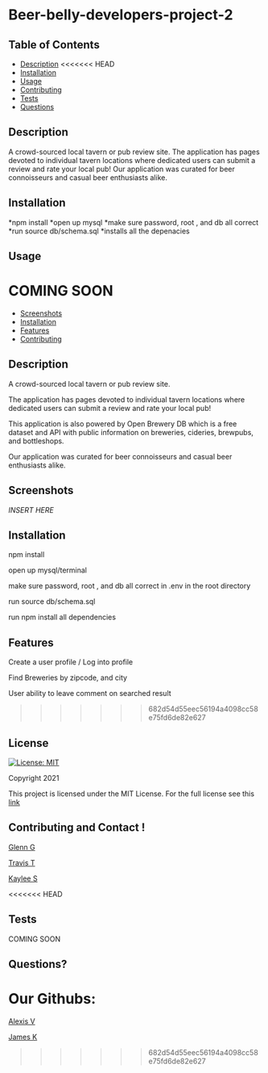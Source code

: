 # Beer-belly-developers-project-2

## Table of Contents

- [Description](#description)
<<<<<<< HEAD
- [Installation](#installation)
- [Usage](#usage)
- [Contributing](#contributing)
- [Tests](#tests)
- [Questions](#questions)

## Description

A crowd-sourced local tavern or pub review site. The application has pages devoted to individual tavern locations where dedicated users can submit a review and rate your local pub! Our application was curated for beer connoisseurs and casual beer enthusiasts alike.

## Installation

*npm install
*open up mysql
*make sure password, root , and db all correct
*run source db/schema.sql
\*installs all the depenacies

## Usage

COMING SOON
=======
- [Screenshots](#screenshots)
- [Installation](#installation)
- [Features](#features)
- [Contributing](#contributing)

## Description

A crowd-sourced local tavern or pub review site.

The application has pages devoted to individual tavern locations where dedicated users can submit a review and rate your local pub!

This application is also powered by Open Brewery DB which is a free dataset and API with public information on breweries, cideries, brewpubs, and bottleshops.

Our application was curated for beer connoisseurs and casual beer enthusiasts alike.

## Screenshots

*INSERT HERE*

## Installation

npm install

open up mysql/terminal

make sure password, root , and db all correct in .env in the root directory

run source db/schema.sql

run npm install all dependencies

## Features

Create a user profile / Log into profile

Find Breweries by zipcode, and city

User ability to leave comment on searched result
>>>>>>> 682d54d55eec56194a4098cc58e75fd6de82e627

## License

[![License: MIT](https://img.shields.io/badge/License-MIT-red.svg)](https://opensource.org/licenses/MIT)

Copyright 2021

This project is licensed under the MIT License. For the full license see this [link](https://opensource.org/licenses/MIT)

## Contributing and Contact !

[Glenn G](https://github.com/ggamb)

[Travis T](https://github.com/tygrski)

[Kaylee S](https://github.com/kayldubs)

<<<<<<< HEAD
## Tests

COMING SOON

## Questions?

Our Githubs:
=======
[Alexis V](https://github.com/Alexzoo0)

[James K](https://github.com/JustKidding22)
>>>>>>> 682d54d55eec56194a4098cc58e75fd6de82e627

